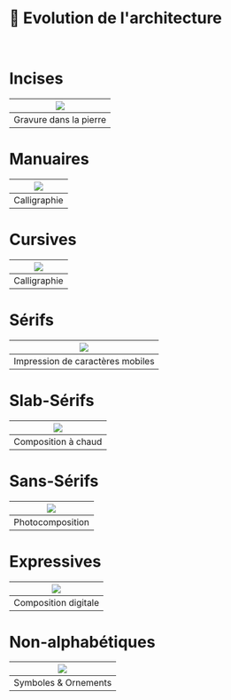 # 🏢 Evolution de l'architecture

  
&nbsp;

# Incises  

|![](links/3-Architecturale2.jpg) |
|:---:|
| Gravure dans la pierre | 

# Manuaires  

|![](links/3-Architecturale3.jpg) |
|:---:|
| Calligraphie | 

# Cursives  

|![](links/3-Architecturale4.jpg) |
|:---:|
| Calligraphie | 

# Sérifs  

|![](links/3-Architecturale5.jpg) |
|:---:|
| Impression de caractères mobiles | 

# Slab-Sérifs  

|![](links/3-Architecturale6.jpg) |
|:---:|
| Composition à chaud | 

# Sans-Sérifs  

|![](links/3-Architecturale7.jpg) |
|:---:|
| Photocomposition | 

# Expressives  

|![](links/3-Architecturale8.jpg) |
|:---:|
| Composition digitale | 

# Non-alphabétiques  

|![](links/3-Architecturale9.jpg) |
|:---:|
| Symboles & Ornements |

<!-- ### Sources -->